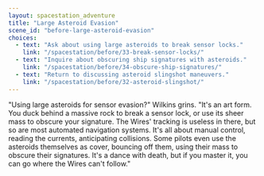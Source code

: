 ```yaml
---
layout: spacestation_adventure
title: "Large Asteroid Evasion"
scene_id: "before-large-asteroid-evasion"
choices:
  - text: "Ask about using large asteroids to break sensor locks."
    link: "/spacestation/before/33-break-sensor-locks/"
  - text: "Inquire about obscuring ship signatures with asteroids."
    link: "/spacestation/before/34-obscure-ship-signatures/"
  - text: "Return to discussing asteroid slingshot maneuvers."
    link: "/spacestation/before/32-asteroid-slingshot/"
---
```


"Using large asteroids for sensor evasion?" Wilkins grins. "It's an art form. You duck behind a massive rock to break a sensor lock, or use its sheer mass to obscure your signature. The Wires' tracking is useless in there, but so are most automated navigation systems. It's all about manual control, reading the currents, anticipating collisions. Some pilots even use the asteroids themselves as cover, bouncing off them, using their mass to obscure their signatures. It's a dance with death, but if you master it, you can go where the Wires can't follow."

